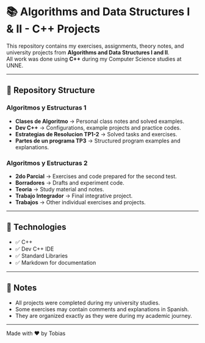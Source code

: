# 📚 Algorithms and Data Structures I & II - C++ Projects

This repository contains my exercises, assignments, theory notes, and university projects from **Algorithms and Data Structures I and II**.  
All work was done using **C++** during my Computer Science studies at UNNE.

---

## 📁 Repository Structure

### Algoritmos y Estructuras 1

- **Clases de Algoritmo** → Personal class notes and solved examples.
- **Dev C++** → Configurations, example projects and practice codes.
- **Estrategias de Resolucion TP1-2** → Solved tasks and exercises.
- **Partes de un programa TP3** → Structured program examples and explanations.

### Algoritmos y Estructuras 2

- **2do Parcial** → Exercises and code prepared for the second test.
- **Borradores** → Drafts and experiment code.
- **Teoria** → Study material and notes.
- **Trabajo Integrador** → Final integrative project.
- **Trabajos** → Other individual exercises and projects.

---

## 🚀 Technologies

- ✅ C++
- ✅ Dev C++ IDE
- ✅ Standard Libraries
- ✅ Markdown for documentation

---

## 📎 Notes

- All projects were completed during my university studies.
- Some exercises may contain comments and explanations in Spanish.
- They are organized exactly as they were during my academic journey.

---

Made with ❤️ by Tobias

